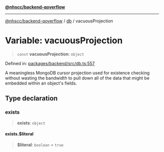 [**@nhscc/backend-qoverflow**](../../README.md)

***

[@nhscc/backend-qoverflow](../../README.md) / [db](../README.md) / vacuousProjection

# Variable: vacuousProjection

> `const` **vacuousProjection**: `object`

Defined in: [packages/backend/src/db.ts:557](https://github.com/nhscc/qoverflow.api.hscc.bdpa.org/blob/7f72ded3e1b4a649a6466e0d002164176291fadc/packages/backend/src/db.ts#L557)

A meaningless MongoDB cursor projection used for existence checking without
wasting the bandwidth to pull down all of the data that might be embedded
within an object's fields.

## Type declaration

### exists

> **exists**: `object`

#### exists.$literal

> **$literal**: `boolean` = `true`
